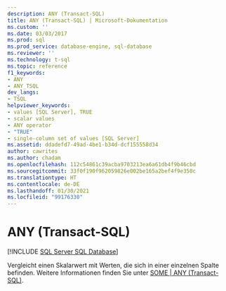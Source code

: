 ```yaml
---
description: ANY (Transact-SQL)
title: ANY (Transact-SQL) | Microsoft-Dokumentation
ms.custom: ''
ms.date: 03/03/2017
ms.prod: sql
ms.prod_service: database-engine, sql-database
ms.reviewer: ''
ms.technology: t-sql
ms.topic: reference
f1_keywords:
- ANY
- ANY_TSQL
dev_langs:
- TSQL
helpviewer_keywords:
- values [SQL Server], TRUE
- scalar values
- ANY operator
- "TRUE"
- single-column set of values [SQL Server]
ms.assetid: ddadefd7-49ad-4be1-b34d-dcf155558d34
author: cawrites
ms.author: chadam
ms.openlocfilehash: 112c54861c39acba9703213ea6a61db4f9b46cbd
ms.sourcegitcommit: 33f0f190f962059826e002be165a2bef4f9e350c
ms.translationtype: HT
ms.contentlocale: de-DE
ms.lasthandoff: 01/30/2021
ms.locfileid: "99176330"
---
```

# <a name="any-transact-sql"></a>ANY (Transact-SQL)
[!INCLUDE [SQL Server SQL Database](../../includes/applies-to-version/sql-asdb.md)]

  Vergleicht einen Skalarwert mit Werten, die sich in einer einzelnen Spalte befinden. Weitere Informationen finden Sie unter [SOME &#124; ANY &#40;Transact-SQL&#41;](../../t-sql/language-elements/some-any-transact-sql.md).  
  
  

